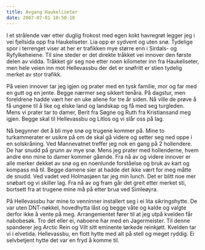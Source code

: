 ```yaml
---
title: Avgang Haukeliseter
date: 2007-07-01 10:50:18
---
```


I et strålende vær etter duglig frokost med egen kokt havregrøt legger jeg i vei fjellsida opp fra Haukeliseter. Lia opp er sydvent og uten snø. Tydelige spor i terrenget  viser at her er trafikken mye større enn i Sirdals- og Ryfylkeheiene. Til sine steder er det direkte tråkket vei innover den første delen av vidda. Tråkket gir seg noe etter noen kilometer inn fra Haukeliseter, men hele veien inn mot Hellevassbu der det er snøfritt er stien tydelig merket av stor trafikk.

På veien innover tar jeg igjen og prater med en tysk familie, mor og far med en gutt og en jente. Begge nærmer seg sikkert tenåra. På dagstur, men foreldrene hadde vært her en uke allene for tre år siden. Nå ville de prøve å få ungene til å like og elske land og landskap og få med seg turgleden. Mens vi prater tar to damer, Berit fra Søgne og Ruth fra Kristiansand meg igjen. Begge skal til Hellevassbu og Litlos og vi slår oss på lag.

Nå begynner det å bli mye snø og trugene kommer  på. Mine to turkammerater er usikre på om de skal gå videre og setter seg ned oppe i en solskråning. Ved Mannevatnet treffer jeg nok en gang på 2 hollendere. De har snudd på grunn av mye snø. Mens jeg prater med hollenderne, hvem andre enn mine to damer kommer gående. Fra nå av og videre innover er alle merker dekket av snø og en noenlunde forståelse og bruk av kart og kompass må til. Begge damene sier at hadde det ikke vært for meg måtte de snudd. Ved vadet ved Holmasjøen tar jeg min lunch. Det er blitt noe mer snøbart og vi skiller lag. Fra nå av og fram går det greit etter merket sti, bortsett fra at trugene mine må på etter brua ved Simleøyra.

På Hellevassbu har mine to venninner installert seg i ei lita sikringshytte. De var uten DNT-nøkkel, hovedhytta låst og begge våte og kalde og valgte derfor ikke å vente på meg. Arrangementet fører til at jeg utpå kvelden får nabobesøk. Tro det eller ei, naboene har med en Jagermeister. Til denne spanderer jeg Arctic Rein og Vilt sitt eminente tørkede reinkjøtt. Kvelden tar vi i elvetida. Hellevassbu, en flott hytte med alt på stell og meget ryddig. Ei selvbetjent hytte det var en fryd å komme til.
